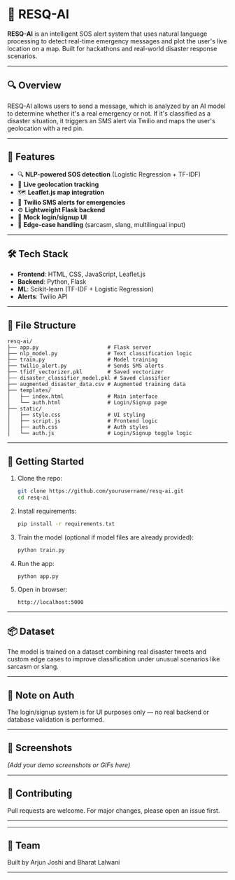 
# 🚨 RESQ-AI

**RESQ-AI** is an intelligent SOS alert system that uses natural language processing to detect real-time emergency messages and plot the user's live location on a map. Built for hackathons and real-world disaster response scenarios.

---

## 🔍 Overview

RESQ-AI allows users to send a message, which is analyzed by an AI model to determine whether it's a real emergency or not. If it's classified as a disaster situation, it triggers an SMS alert via Twilio and maps the user's geolocation with a red pin.

---

## 🧠 Features

- 🔍 **NLP-powered SOS detection** (Logistic Regression + TF-IDF)
- 📍 **Live geolocation tracking**
- 🗺️ **Leaflet.js map integration**
- 📲 **Twilio SMS alerts for emergencies**
- ⚙️ **Lightweight Flask backend**
- 🔐 **Mock login/signup UI**
- 🧪 **Edge-case handling** (sarcasm, slang, multilingual input)

---

## 🛠️ Tech Stack

- **Frontend**: HTML, CSS, JavaScript, Leaflet.js
- **Backend**: Python, Flask
- **ML**: Scikit-learn (TF-IDF + Logistic Regression)
- **Alerts**: Twilio API

---

## 📁 File Structure

```
resq-ai/
├── app.py                      # Flask server
├── nlp_model.py                # Text classification logic
├── train.py                    # Model training
├── twilio_alert.py             # Sends SMS alerts
├── tfidf_vectorizer.pkl        # Saved vectorizer
├── disaster_classifier_model.pkl # Saved classifier
├── augmented_disaster_data.csv # Augmented training data
├── templates/
│   ├── index.html              # Main interface
│   └── auth.html               # Login/Signup page
├── static/
│   ├── style.css               # UI styling
│   ├── script.js               # Frontend logic
│   ├── auth.css                # Auth styles
│   └── auth.js                 # Login/Signup toggle logic
```

---

## 🚀 Getting Started

1. Clone the repo:
   ```bash
   git clone https://github.com/yourusername/resq-ai.git
   cd resq-ai
   ```

2. Install requirements:
   ```bash
   pip install -r requirements.txt
   ```

3. Train the model (optional if model files are already provided):
   ```bash
   python train.py
   ```

4. Run the app:
   ```bash
   python app.py
   ```

5. Open in browser:
   ```
   http://localhost:5000
   ```

---

## 📦 Dataset

The model is trained on a dataset combining real disaster tweets and custom edge cases to improve classification under unusual scenarios like sarcasm or slang.

---

## 🔐 Note on Auth

The login/signup system is for UI purposes only — no real backend or database validation is performed.

---

## 📸 Screenshots

*(Add your demo screenshots or GIFs here)*

---

## 🤝 Contributing

Pull requests are welcome. For major changes, please open an issue first.

---



---

## 👥 Team

Built by Arjun Joshi and Bharat Lalwani 

---
